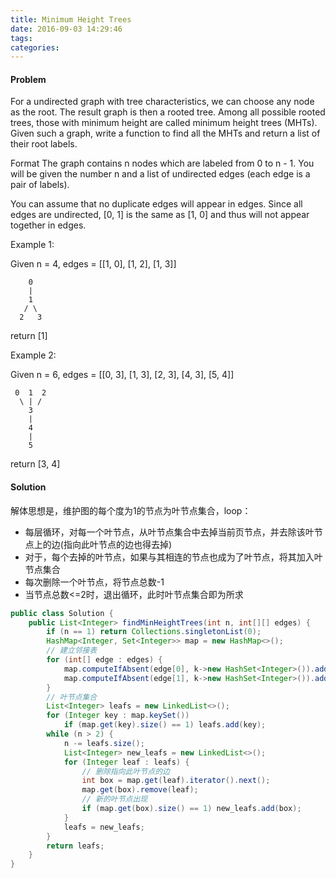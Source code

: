 ```yaml
---
title: Minimum Height Trees
date: 2016-09-03 14:29:46
tags:
categories:
---
```


#### Problem
For a undirected graph with tree characteristics, we can choose any node as the root. The result graph is then a rooted tree. Among all possible rooted trees, those with minimum height are called minimum height trees (MHTs). Given such a graph, write a function to find all the MHTs and return a list of their root labels.

Format
The graph contains n nodes which are labeled from 0 to n - 1. You will be given the number n and a list of undirected edges (each edge is a pair of labels).

You can assume that no duplicate edges will appear in edges. Since all edges are undirected, [0, 1] is the same as [1, 0] and thus will not appear together in edges.

Example 1:

Given n = 4, edges = [[1, 0], [1, 2], [1, 3]]

        0
        |
        1
       / \
      2   3
return [1]

Example 2:

Given n = 6, edges = [[0, 3], [1, 3], [2, 3], [4, 3], [5, 4]]

     0  1  2
      \ | /
        3
        |
        4
        |
        5
return [3, 4]



#### Solution
解体思想是，维护图的每个度为1的节点为叶节点集合，loop：
- 每层循环，对每一个叶节点，从叶节点集合中去掉当前页节点，并去除该叶节点上的边(指向此叶节点的边也得去掉)
- 对于，每个去掉的叶节点，如果与其相连的节点也成为了叶节点，将其加入叶节点集合
- 每次删除一个叶节点，将节点总数-1
- 当节点总数<=2时，退出循环，此时叶节点集合即为所求

```java
public class Solution {
    public List<Integer> findMinHeightTrees(int n, int[][] edges) {
        if (n == 1) return Collections.singletonList(0);
        HashMap<Integer, Set<Integer>> map = new HashMap<>();
        // 建立邻接表
        for (int[] edge : edges) {
            map.computeIfAbsent(edge[0], k->new HashSet<Integer>()).add(edge[1]);
            map.computeIfAbsent(edge[1], k->new HashSet<Integer>()).add(edge[0]);
        }
        // 叶节点集合
        List<Integer> leafs = new LinkedList<>();
        for (Integer key : map.keySet())
            if (map.get(key).size() == 1) leafs.add(key);
        while (n > 2) {
            n -= leafs.size();
            List<Integer> new_leafs = new LinkedList<>();
            for (Integer leaf : leafs) {
                // 删除指向此叶节点的边
                int box = map.get(leaf).iterator().next();
                map.get(box).remove(leaf);
                // 新的叶节点出现
                if (map.get(box).size() == 1) new_leafs.add(box);
            }
            leafs = new_leafs;
        }
        return leafs;
    }
}
```
